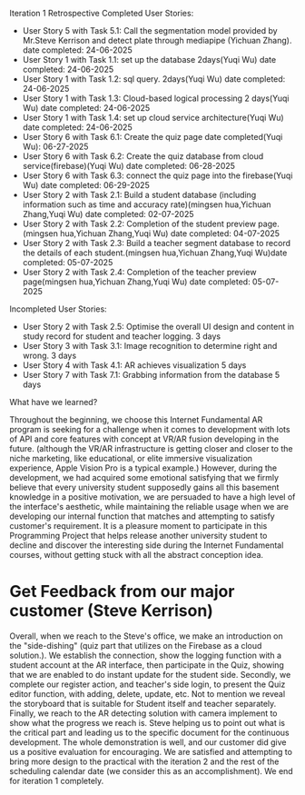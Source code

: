 Iteration 1 Retrospective
Completed User Stories:
* User Story 5 with Task 5.1: Call the segmentation model provided by Mr.Steve Kerrison and detect plate through mediapipe (Yichuan Zhang). date completed: 24-06-2025
* User Story 1 with Task 1.1: set up the database 2days(Yuqi Wu)  date completed: 24-06-2025
* User Story 1 with Task 1.2: sql query. 2days(Yuqi Wu) date completed: 24-06-2025
* User Story 1 with Task 1.3: Cloud-based logical processing 2 days(Yuqi Wu) date completed: 24-06-2025
* User Story 1 with Task 1.4: set up cloud service architecture(Yuqi Wu) date completed: 24-06-2025
* User Story 6 with Task 6.1: Create the quiz page  date completed(Yuqi Wu): 06-27-2025
* User Story 6 with Task 6.2: Create the quiz database from cloud service(firebase)(Yuqi Wu)  date completed: 06-28-2025
* User Story 6 with Task 6.3: connect the quiz page into the firebase(Yuqi Wu)  date completed: 06-29-2025
* User Story 2 with Task 2.1: Build a student database (including information such as time and accuracy rate)(mingsen hua,Yichuan Zhang,Yuqi Wu)  date completed: 02-07-2025
* User Story 2 with Task 2.2: Completion of the student preview page.(mingsen hua,Yichuan Zhang,Yuqi Wu)  date completed: 04-07-2025
* User Story 2 with Task 2.3: Build a teacher segment database to record the details of each student.(mingsen hua,Yichuan Zhang,Yuqi Wu)date completed: 05-07-2025
* User Story 2 with Task 2.4: Completion of the teacher preview page(mingsen hua,Yichuan Zhang,Yuqi Wu)  date completed: 05-07-2025    

Incompleted User Stories:
* User Story 2 with Task 2.5: Optimise the overall UI design and content in study record for student and teacher logging. 3 days
* User Story 3 with Task 3.1: Image recognition to determine right and wrong. 3 days
* User Story 4 with Task 4.1: AR achieves visualization 5 days
* User Story 7 with Task 7.1: Grabbing information from the database 5 days

What have we learned?

Throughout the beginning, we choose this Internet Fundamental AR program is seeking for a challenge when it comes to development with lots of API and core features with concept at VR/AR fusion developing in the future.
(although the VR/AR infrastructure is getting closer and closer to the niche marketing, like educational, or elite immersive visualization experience, Apple Vision Pro is a typical example.)
However, during the development, we had acquired some emotional satisfying that we firmly believe that every university student supposedly gains all this basement knowledge in a positive motivation, we are persuaded to have
a high level of the interface's aesthetic, while maintaining the reliable usage when we are developing our internal function that matches and attempting to satisfy customer's requirement. It is a pleasure moment to participate in
this Programming Project that helps release another university student to decline and discover the interesting side during the Internet Fundamental courses, without getting stuck with all the abstract conception idea.

# Get Feedback from our major customer (Steve Kerrison)
Overall, when we reach to the Steve's office, we make an introduction on the "side-dishing" (quiz part that utilizes on the Firebase as a cloud solution.).
We establish the connection, show the logging function with a student account at the AR interface, then participate in the Quiz, showing that we are enabled to do instant update for the student side.
Secondly, we complete our register action, and teacher's side login, to present the Quiz editor function, with adding, delete, update, etc. Not to mention we reveal the storyboard that is suitable for Student itself and teacher separately.
Finally, we reach to the AR detecting solution with camera implement to show what the progress we reach is.
Steve helping us to point out what is the critical part and leading us to the specific document for the continuous development. The whole demonstration is well, and our customer did give us a positive evaluation for encouraging. 
We are satisfied and attempting to bring more design to the practical with the iteration 2 and the rest of the scheduling calendar date (we consider this as an accomplishment).
We end for iteration 1 completely.
